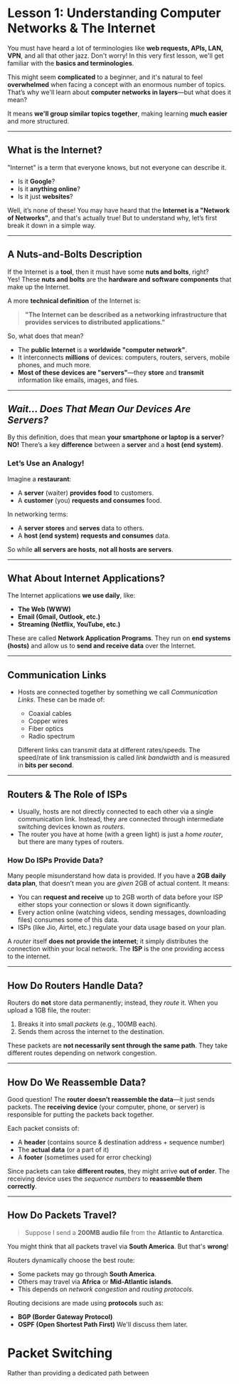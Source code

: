 # **Lesson 1: Understanding Computer Networks & The Internet**  

You must have heard a lot of terminologies like **web requests, APIs, LAN, VPN**, and all that other jazz. Don't worry! In this very first lesson, we'll get familiar with the **basics and terminologies**.  

This might seem **complicated** to a beginner, and it's natural to feel **overwhelmed** when facing a concept with an enormous number of topics.  
That’s why we'll learn about **computer networks in layers**—but what does it mean? 

It means **we'll group similar topics together**, making learning **much easier** and more structured.  

---

## **What is the Internet?**  

"Internet" is a term that everyone knows, but not everyone can describe it.  
- Is it **Google**?  
- Is it **anything online**?  
- Is it just **websites**?  

Well, it’s none of these! You may have heard that the **Internet is a "Network of Networks"**, and that's actually true! But to understand why, let’s first break it down in a simple way.  

---

## **A Nuts-and-Bolts Description**  

If the Internet is a **tool**, then it must have some **nuts and bolts**, right?  
Yes! These **nuts and bolts** are the **hardware and software components** that make up the Internet.  

A more **technical definition** of the Internet is:  

> **"The Internet can be described as a networking infrastructure that provides services to distributed applications."**  

So, what does that mean?  

- The **public Internet** is a **worldwide "computer network"**.  
- It interconnects **millions** of devices: computers, routers, servers, mobile phones, and much more.  
- **Most of these devices are "servers"**—they **store** and **transmit** information like emails, images, and files.  

---

## *Wait... Does That Mean Our Devices Are Servers?*

By this definition, does that mean **your smartphone or laptop is a server**?  
**NO!** There’s a key **difference** between a **server** and a **host (end system)**.  

### **Let’s Use an Analogy!**  
Imagine a **restaurant**:  
- A **server** (waiter) **provides food** to customers.  
- A **customer** (you) **requests and consumes** food.  

In networking terms:  
- A **server** **stores** and **serves** data to others.  
- A **host (end system)** **requests and consumes** data.  

So while **all servers are hosts**, **not all hosts are servers**.  

---

## **What About Internet Applications?**  

The Internet applications **we use daily**, like:  
- **The Web (WWW)**  
- **Email (Gmail, Outlook, etc.)**  
- **Streaming (Netflix, YouTube, etc.)**  

These are called **Network Application Programs**. They run on **end systems (hosts)** and allow us to **send and receive data** over the Internet.  

---

## **Communication Links**  

- Hosts are connected together by something we call *Communication Links*. These can be made of:
  - Coaxial cables  
  - Copper wires  
  - Fiber optics  
  - Radio spectrum  
  
  Different links can transmit data at different rates/speeds. The speed/rate of link transmission is called *link bandwidth* and is measured in **bits per second**.

---

## **Routers & The Role of ISPs**  

- Usually, hosts are not directly connected to each other via a single communication link. Instead, they are connected through intermediate switching devices known as *routers*. 
- The router you have at home (with a green light) is just a *home router*, but there are many types of routers. 

### **How Do ISPs Provide Data?**

Many people misunderstand how data is provided. If you have a **2GB daily data plan**, that doesn’t mean you are *given* 2GB of actual content. It means:
- You can **request and receive** up to 2GB worth of data before your ISP either stops your connection or slows it down significantly.
- Every action online (watching videos, sending messages, downloading files) consumes some of this data.
- ISPs (like Jio, Airtel, etc.) regulate your data usage based on your plan. 

A *router* itself **does not provide the internet**; it simply distributes the connection within your local network. The **ISP** is the one providing access to the internet.  

---

## **How Do Routers Handle Data?**  

Routers do **not** store data permanently; instead, they *route* it. When you upload a 1GB file, the router:
1. Breaks it into small *packets* (e.g., 100MB each).
2. Sends them across the internet to the destination.

These packets are **not necessarily sent through the same path**. They take different routes depending on network congestion.

---

## **How Do We Reassemble Data?**  

Good question! The **router doesn’t reassemble the data**—it just sends packets. The **receiving device** (your computer, phone, or server) is responsible for putting the packets back together.

Each packet consists of:
- A **header** (contains source & destination address + sequence number)
- The **actual data** (or a part of it)
- A **footer** (sometimes used for error checking)

Since packets can take **different routes**, they might arrive **out of order**. The receiving device uses the *sequence numbers* to **reassemble them correctly**.

---

## **How Do Packets Travel?**  

> Suppose I send a **200MB audio file** from the **Atlantic to Antarctica**. 

You might think that all packets travel via **South America**. But that's **wrong**! 

Routers dynamically choose the best route:
- Some packets may go through **South America**.
- Others may travel via **Africa** or **Mid-Atlantic islands**.
- This depends on *network congestion* and *routing protocols*.

Routing decisions are made using **protocols** such as:
- **BGP (Border Gateway Protocol)**
- **OSPF (Open Shortest Path First)** We'll discuss them later.


# Packet Switching
Rather than providing a dedicated path between
